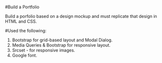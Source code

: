 #Build a Portfolio

Build a porfolio based on a design mockup and must replicate that design in HTML and CSS.

#Used the following:
1. Bootstrap for grid-based layout and Modal Dialog.
2. Media Queries & Bootstrap for responsive layout.
3. Srcset - for responsive images.
4. Google font.



